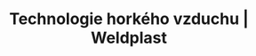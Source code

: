 ---
Filename: "technologie-horkeho-vzduchu?pg=4"
Link: "file:/Users/vinayakpatel/Downloads/www.weldplast.cz/produkty/technologie-horkeho-vzduchu%3Fpg=4"
product_name: "null"
product_id: "null"
title: "Technologie horkého vzduchu | Weldplast"
product_desc: ""
product_specs: ""
product_downloads: ""
href: ""
p_desc_2: ""
accessories: ""
similar_products: ""
---